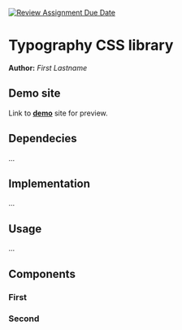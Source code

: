 [![Review Assignment Due Date](https://classroom.github.com/assets/deadline-readme-button-24ddc0f5d75046c5622901739e7c5dd533143b0c8e959d652212380cedb1ea36.svg)](https://classroom.github.com/a/zprwltzm)
# Typography CSS library
**Author:** *First Lastname*
## Demo site
Link to **[demo](https://pslib-cz.github.io/2023-l4-web-typographic-library-StepanJakubec/)** site for preview.
## Dependecies
...
## Implementation
...
## Usage
...
## Components
### First
### Second
